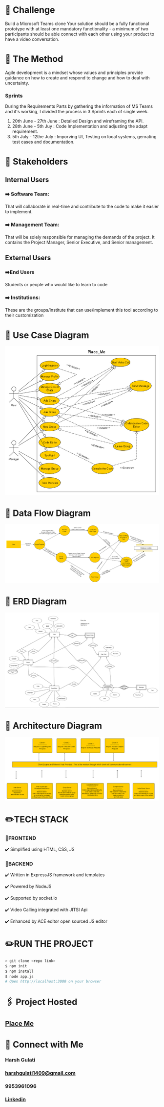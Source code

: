 
# :round_pushpin: Challenge

Build a Microsoft Teams clone
Your solution should be a fully functional prototype with at least one mandatory functionality - a minimum of two participants should be able connect with each other using your product to have a video conversation.

# :round_pushpin: The Method
Agile development is a mindset whose values and principles provide guidance on how to create and respond to change and how to deal with uncertainty.

### Sprints
During the Requirements Parts by gathering the information of MS Teams and it's working, I divided the process in 3 Sprints each of single week.
1. 20th June - 27th June : Detailed Design and wireframing the API.
2. 28th June - 5th Juy   : Code Implementation and adjusting the adapt requirement.
3. 5th July - 12the July : Imporving UI, Testing on local systems, genrating test cases and documentation.

# :round_pushpin: Stakeholders
## Internal Users 
### :arrow_right: Software Team: 
That will collaborate in real-time and contribute to the code to make it easier to implement.
### :arrow_right: Management Team: 
That will be solely responsible for  managing the demands of the project. It contains the  Project Manager, Senior Executive, and Senior management.

## External Users 
### :arrow_right:End Users
Students or people who would like to learn to code
### :arrow_right: Institutions: 
These are the groups/institute that can use/implement this tool according to their customization

# :round_pushpin: Use Case Diagram
![News Section](/images/usecase.png?raw=true "Use Case")
# :round_pushpin: Data Flow Diagram
![News Section](/images/dfd.png?raw=true "DFD")
# :round_pushpin: ERD Diagram
![News Section](/images/erd.JPG?raw=true "ERD")
# :round_pushpin: Architecture Diagram
![News Section](/images/client.png?raw=true "Architecture")


# :pencil2:TECH STACK
### :round_pushpin:FRONTEND
:heavy_check_mark: Simplified using HTML, CSS, JS
### :round_pushpin:BACKEND
:heavy_check_mark: Written in ExpressJS framework and templates

:heavy_check_mark: Powered by NodeJS

:heavy_check_mark: Supported by socket.io

:heavy_check_mark: Video Calling integrated with JITSI Api

:heavy_check_mark: Enhanced by ACE editor open sourced JS editor 

# ✏️RUN THE PROJECT 
```sh
> git clone <repo link>
$ npm init
$ npm install
$ node app.js
# Open http://localhost:3000 on your browser
```
# :paperclips: Project Hosted 

## [Place Me](https://place-me-harshgulati.herokuapp.com/)

# :clap: Connect with Me

### Harsh Gulati

### harshgulati1409@gmail.com

### 9953961096

### [Linkedin](https://www.linkedin.com/in/harsh-gulati-005585ab/)



